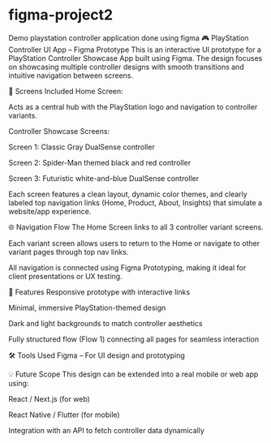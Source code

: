 # figma-project2
Demo playstation controller application  done using figma
🎮 PlayStation Controller UI App – Figma Prototype
This is an interactive UI prototype for a PlayStation Controller Showcase App built using Figma. The design focuses on showcasing multiple controller designs with smooth transitions and intuitive navigation between screens.

📱 Screens Included
Home Screen:

Acts as a central hub with the PlayStation logo and navigation to controller variants.

Controller Showcase Screens:

Screen 1: Classic Gray DualSense controller

Screen 2: Spider-Man themed black and red controller

Screen 3: Futuristic white-and-blue DualSense controller

Each screen features a clean layout, dynamic color themes, and clearly labeled top navigation links (Home, Product, About, Insights) that simulate a website/app experience.

🌐 Navigation Flow
The Home Screen links to all 3 controller variant screens.

Each variant screen allows users to return to the Home or navigate to other variant pages through top nav links.

All navigation is connected using Figma Prototyping, making it ideal for client presentations or UX testing.

🚀 Features
Responsive prototype with interactive links

Minimal, immersive PlayStation-themed design

Dark and light backgrounds to match controller aesthetics

Fully structured flow (Flow 1) connecting all pages for seamless interaction

🛠 Tools Used
Figma – For UI design and prototyping

💡 Future Scope
This design can be extended into a real mobile or web app using:

React / Next.js (for web)

React Native / Flutter (for mobile)

Integration with an API to fetch controller data dynamically

